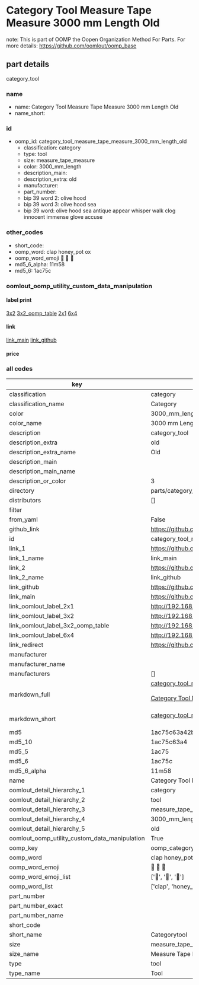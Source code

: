 # Category Tool Measure Tape Measure 3000 mm Length Old  

note: This is part of OOMP the Oopen Organization Method For Parts. For more details: https://github.com/oomlout/oomp_base

##  part details
  



category_tool



### name
* name: Category Tool Measure Tape Measure 3000 mm Length Old
* name_short: 
### id
* oomp_id: category_tool_measure_tape_measure_3000_mm_length_old
  * classification: category
  * type: tool
  * size: measure_tape_measure
  * color: 3000_mm_length
  * description_main: 
  * description_extra: old
  * manufacturer: 
  * part_number: 
  * bip 39 word 2: olive hood
  * bip 39 word 3: olive hood sea
  * bip 39 word: olive hood sea antique appear whisper walk clog innocent immense glove accuse

### other_codes
* short_code: 
* oomp_word: clap honey_pot ox
* oomp_word_emoji :clap: :honey_pot: :ox:
* md5_6_alpha: 11m58
* md5_6: 1ac75c






### oomlout_oomp_utility_custom_data_manipulation
#### label print
[3x2](http://192.168.1.245:1112/?label=oomp%2011m58)
[3x2_oomp_table](http://192.168.1.108:1112/?label=oomp%2011m58)
[2x1](http://192.168.1.242:1112/?label=oomp%2011m58)
[6x4](http://192.168.1.55:1112/?label=oomp%2011m58)    

#### link

[link_main](https://github.com/oomlout/oomlout_oomp_version_1_messy/tree/main/parts/category_tool_measure_tape_measure_3000_mm_length_old) [link_github](https://github.com/oomlout/oomlout_oomp_version_1_messy/tree/main/parts/category_tool_measure_tape_measure_3000_mm_length_old)                             

#### price







### all codes 
| key | value |  
| --- | --- |  
| classification | category |  
| classification_name | Category |  
| color | 3000_mm_length |  
| color_name | 3000 mm Length |  
| description | category_tool |  
| description_extra | old |  
| description_extra_name | Old |  
| description_main |  |  
| description_main_name |  |  
| description_or_color | 3  |  
| directory | parts/category_tool_measure_tape_measure_3000_mm_length_old |  
| distributors | [] |  
| filter |  |  
| from_yaml | False |  
| github_link | https://github.com/oomlout/oomlout_oomp_part_src/tree/main/parts/category_tool_measure_tape_measure_3000_mm_length_old |  
| id | category_tool_measure_tape_measure_3000_mm_length_old |  
| link_1 | https://github.com/oomlout/oomlout_oomp_version_1_messy/tree/main/parts/category_tool_measure_tape_measure_3000_mm_length_old |  
| link_1_name | link_main |  
| link_2 | https://github.com/oomlout/oomlout_oomp_version_1_messy/tree/main/parts/category_tool_measure_tape_measure_3000_mm_length_old |  
| link_2_name | link_github |  
| link_github | https://github.com/oomlout/oomlout_oomp_version_1_messy/tree/main/parts/category_tool_measure_tape_measure_3000_mm_length_old |  
| link_main | https://github.com/oomlout/oomlout_oomp_version_1_messy/tree/main/parts/category_tool_measure_tape_measure_3000_mm_length_old |  
| link_oomlout_label_2x1 | http://192.168.1.242:1112/?label=oomp%2011m58 |  
| link_oomlout_label_3x2 | http://192.168.1.245:1112/?label=oomp%2011m58 |  
| link_oomlout_label_3x2_oomp_table | http://192.168.1.108:1112/?label=oomp%2011m58 |  
| link_oomlout_label_6x4 | http://192.168.1.55:1112/?label=oomp%2011m58 |  
| link_redirect | https://github.com/oomlout/oomlout_oomp_version_1_messy/tree/main/parts/category_tool_measure_tape_measure_3000_mm_length_old |  
| manufacturer |  |  
| manufacturer_name |  |  
| manufacturers | [] |  
| markdown_full | [category_tool_measure_tape_measure_3000_mm_length_old](none)<br>[](none)<br>[Category Tool Measure Tape Measure 3000 Mm Length Old](none)<br><br> |  
| markdown_short | [category_tool_measure_tape_measure_3000_mm_length_old](none)<br><br> |  
| md5 | 1ac75c63a42b9ed3ea05409f83db54d1 |  
| md5_10 | 1ac75c63a4 |  
| md5_5 | 1ac75 |  
| md5_6 | 1ac75c |  
| md5_6_alpha | 11m58 |  
| name | Category Tool Measure Tape Measure 3000 mm Length Old |  
| oomlout_detail_hierarchy_1 | category |  
| oomlout_detail_hierarchy_2 | tool |  
| oomlout_detail_hierarchy_3 | measure_tape_measure |  
| oomlout_detail_hierarchy_4 | 3000_mm_length |  
| oomlout_detail_hierarchy_5 | old |  
| oomlout_oomp_utility_custom_data_manipulation | True |  
| oomp_key | oomp_category_tool_measure_tape_measure_3000_mm_length_old |  
| oomp_word | clap honey_pot ox |  
| oomp_word_emoji | :clap: :honey_pot: :ox: |  
| oomp_word_emoji_list | [':clap:', ':honey_pot:', ':ox:'] |  
| oomp_word_list | ['clap', 'honey_pot', 'ox'] |  
| part_number |  |  
| part_number_exact |  |  
| part_number_name |  |  
| short_code |  |  
| short_name | Categorytool |  
| size | measure_tape_measure |  
| size_name | Measure Tape Measure |  
| type | tool |  
| type_name | Tool |  
